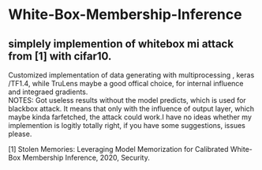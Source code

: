 # White-Box-Membership-Inference
## simplely implemention of whitebox mi attack from [1] with cifar10.
Customized implementation of data generating with multiprocessing , keras /TF1.4, while TruLens maybe a good offical choice, for internal influence and integraed gradients.  
NOTES: Got useless results without the model predicts, which is used for blackbox attack. It means that only with the influence of output layer, which maybe kinda farfetched, the attack could work.I have no ideas whether my implemention is logitly totally right, if you have some suggestions, issues please.


 


 [1] Stolen Memories: Leveraging Model Memorization for Calibrated White-Box Membership Inference, 2020, Security.
